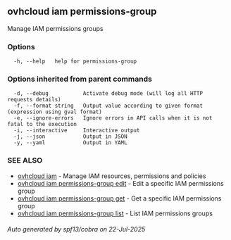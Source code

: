 ## ovhcloud iam permissions-group

Manage IAM permissions groups

### Options

```
  -h, --help   help for permissions-group
```

### Options inherited from parent commands

```
  -d, --debug           Activate debug mode (will log all HTTP requests details)
  -f, --format string   Output value according to given format (expression using gval format)
  -e, --ignore-errors   Ignore errors in API calls when it is not fatal to the execution
  -i, --interactive     Interactive output
  -j, --json            Output in JSON
  -y, --yaml            Output in YAML
```

### SEE ALSO

* [ovhcloud iam](ovhcloud_iam.md)	 - Manage IAM resources, permissions and policies
* [ovhcloud iam permissions-group edit](ovhcloud_iam_permissions-group_edit.md)	 - Edit a specific IAM permissions group
* [ovhcloud iam permissions-group get](ovhcloud_iam_permissions-group_get.md)	 - Get a specific IAM permissions group
* [ovhcloud iam permissions-group list](ovhcloud_iam_permissions-group_list.md)	 - List IAM permissions groups

###### Auto generated by spf13/cobra on 22-Jul-2025
